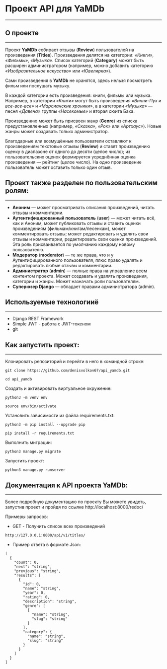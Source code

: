 # Проект API для YaMDb
____

## О проекте
____

Проект **YaMDb** собирает отзывы (**Review**) пользователей на произведения (**Titles**). Произведения делятся на категории: *«Книги»*, *«Фильмы»*, *«Музыка»*. Список категорий (**Category**) может быть расширен администратором (например, можно добавить категорию *«Изобразительное искусство»* или *«Ювелирка»*).

Сами произведения в **YaMDb** не хранятся, здесь нельзя посмотреть фильм или послушать музыку.

В каждой категории есть произведения: книги, фильмы или музыка. Например, в категории *«Книги»* могут быть произведения *«Винни-Пух и все-все-все»* и *«Марсианские хроники»*, а в категории *«Музыка»* — песня *«Давеча»* группы *«Насекомые»* и вторая сюита Баха.

Произведению может быть присвоен жанр (**Genre**) из списка предустановленных (например, *«Сказка»*, *«Рок»* или *«Артхаус»*). Новые жанры может создавать только администратор.

Благодарные или возмущённые пользователи оставляют к произведениям текстовые отзывы (**Review**) и ставят произведению оценку в диапазоне от одного до десяти (целое число); из пользовательских оценок формируется усреднённая оценка произведения — рейтинг (целое число). На одно произведение пользователь может оставить только один отзыв.

## Проект также разделен по пользовательским ролям:
____

* **Аноним** — может просматривать описания произведений, читать отзывы и комментарии.
* **Аутентифицированный пользователь** (**user**) — может читать всё, как и Аноним, может публиковать отзывы и ставить оценки произведениям (фильмам/книгам/песенкам), может комментировать отзывы; может редактировать и удалять свои отзывы и комментарии, редактировать свои оценки произведений. Эта роль присваивается по умолчанию каждому новому пользователю.
* **Модератор** (**moderator**) — те же права, что и у Аутентифицированного пользователя, плюс право удалять и редактировать любые отзывы и комментарии.
* **Администратор** (**admin**) — полные права на управление всем контентом проекта. Может создавать и удалять произведения, категории и жанры. Может назначать роли пользователям.
* **Суперюзер Django** — обладает правами администратора (admin).

## Используемые технологииё
____

* Django REST Framework
* Simple JWT - работа с JWT-токеном
* git

## Как запустить проект:
____

Клонировать репозиторий и перейти в него в командной строке:

```
git clone https://github.com/denisvolkov67/api_yamdb.git
```

```
cd api_yamdb
```

Cоздать и активировать виртуальное окружение:

```
python3 -m venv env
```

```
source env/bin/activate
```

Установить зависимости из файла requirements.txt:

```
python3 -m pip install --upgrade pip
```

```
pip install -r requirements.txt
```

Выполнить миграции:

```
python3 manage.py migrate
```

Запустить проект:

```
python3 manage.py runserver
```

## Документация к API проекта YaMDb:
____

Более подробную документацию по проекту Вы можете увидеть, запустив проект и пройдя по ссылке http://localhost:8000/redoc/

Примеры запросов:

* GET - Получить список всех произведений

```
http://127.0.0.1:8000/api/v1/titles/
```

* Пример ответа в формате Json:

```
[
  {
    "count": 0,
    "next": "string",
    "previous": "string",
    "results": [
      {
        "id": 0,
        "name": "string",
        "year": 0,
        "rating": 0,
        "description": "string",
        "genre": [
          {
            "name": "string",
            "slug": "string"
          }
        ],
        "category": {
          "name": "string",
          "slug": "string"
        }
      }
    ]
  }
]
```